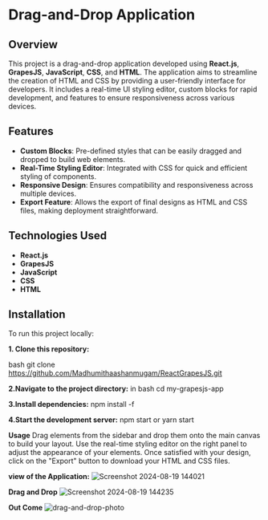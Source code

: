 
# Drag-and-Drop Application

## Overview
This project is a drag-and-drop application developed using **React.js**, **GrapesJS**, **JavaScript**, **CSS**, and **HTML**. The application aims to streamline the creation of HTML and CSS by providing a user-friendly interface for developers. It includes a real-time UI styling editor, custom blocks for rapid development, and features to ensure responsiveness across various devices.

## Features
- **Custom Blocks**: Pre-defined styles that can be easily dragged and dropped to build web elements.
- **Real-Time Styling Editor**: Integrated with CSS for quick and efficient styling of components.
- **Responsive Design**: Ensures compatibility and responsiveness across multiple devices.
- **Export Feature**: Allows the export of final designs as HTML and CSS files, making deployment straightforward.

## Technologies Used
- **React.js**
- **GrapesJS**
- **JavaScript**
- **CSS**
- **HTML**

## Installation

To run this project locally:

**1. Clone this repository:**   
  
bash
   git clone https://github.com/Madhumithaashanmugam/ReactGrapesJS.git
   
**2.Navigate to the project directory:** 
in bash  cd my-grapesjs-app
  
**3.Install dependencies:**
  npm install -f
  
**4.Start the development server:**
  npm start or yarn start
  
**Usage**
Drag elements from the sidebar and drop them onto the main canvas to build your layout.
Use the real-time styling editor on the right panel to adjust the appearance of your elements.
Once satisfied with your design, click on the "Export" button to download your HTML and CSS files.

**view of the Application:**
![Screenshot 2024-08-19 144021](https://github.com/user-attachments/assets/9e9c9866-44a8-4406-8175-7ea5af15ccaa)

**Drag and Drop**
![Screenshot 2024-08-19 144235](https://github.com/user-attachments/assets/a03d7df4-83b7-43a2-8283-593af194c41d)

**Out Come**
![drag-and-drop-photo](https://github.com/user-attachments/assets/e8ac07fe-8134-4867-aac7-f72a15ae4436)


